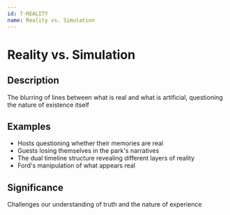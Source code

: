 ```yaml
---
id: T-REALITY
name: Reality vs. Simulation
---
```


# Reality vs. Simulation

## Description
The blurring of lines between what is real and what is artificial, questioning the nature of existence itself

## Examples
- Hosts questioning whether their memories are real
- Guests losing themselves in the park's narratives
- The dual timeline structure revealing different layers of reality
- Ford's manipulation of what appears real

## Significance
Challenges our understanding of truth and the nature of experience
